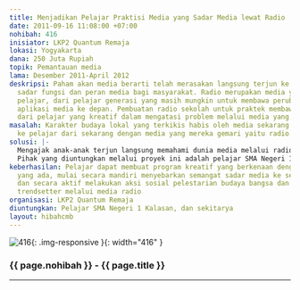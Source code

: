 ```yaml
---
title: Menjadikan Pelajar Praktisi Media yang Sadar Media lewat Radio
date: 2011-09-16 11:08:00 +07:00
nohibah: 416
inisiator: LKP2 Quantum Remaja
lokasi: Yogyakarta
dana: 250 Juta Rupiah
topik: Pemantauan media
lama: Desember 2011-April 2012
deskripsi: Paham akan media berarti telah merasakan langsung terjun ke media, menjadikannya
  sadar fungsi dan peran media bagi masyarakat. Radio merupakan media yang digemari
  pelajar, dari pelajar generasi yang masih mungkin untuk membawa perubahan dalam
  aplikasi media ke depan. Pembuatan radio sekolah untuk praktek membawa ide solusi
  dari pelajar yang kreatif dalam mengatasi problem melalui media yang berkelanjutan.
masalah: Karakter budaya lokal yang terkikis habis oleh media sekarang harusnya distimulasi
  ke pelajar dari sekarang dengan media yang mereka gemari yaitu radio.
solusi: |-
  Mengajak anak-anak terjun langsung memahami dunia media melalui radio yang mereka gemari(membuat media radio sekolah), dari situ paham urgensi media bagi tatanan sosial budaya dan bangsa. Menstimulasi pelajar bibit generasi banga dalam perubahan ke depan dengan ide-ide dan solusi luar biasa yang mereka miliki, merasa memiliki dan bertanggung jawab akan pelestarian karakter budaya bangsa dari media yang mereka bawa dan kembangkan.
  Pihak yang diuntungkan melalui proyek ini adalah pelajar SMA Negeri 1 Kalasan, dan sekitarya.
keberhasilan: Pelajar dapat membuat program kreatif yang berkenaan dengan masalah
  yang ada, mulai secara mandiri menyebarkan semangat sadar media ke sekolah lainya
  dan secara aktif melakukan aksi sosial pelestarian budaya bangsa dan menjadikannya
  trendsetter melalui media radio
organisasi: LKP2 Quantum Remaja
diuntungkan: Pelajar SMA Negeri 1 Kalasan, dan sekitarya
layout: hibahcmb
---
```


![416](/static/img/hibahcmb/416.png){: .img-responsive }{: width="416" }

### {{ page.nohibah }} - {{ page.title }}

---
